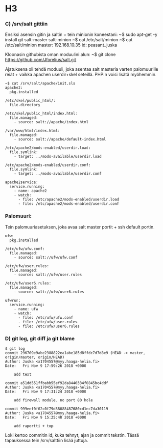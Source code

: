 # H3


### C) /srv/salt gittiin

Ensiksi asensin gitin ja saltin + tein minionin koneestani:
	~$ sudo apt-get -y install git salt-master salt-minion
	~$ cat /etc/salt/minion
	~$ cat /etc/salt/minion
	master: 192.168.10.35 
	id: peasant_juska


Kloonasin githubista oman moduulini alun:
	~$ git clone https://github.com/Jforelius/salt.git

Ajatuksena oli tehdä moduuli, joka asentaa salt masteria varten palomuurille reiät + vaikka apachen userdir+skel seteillä.
PHP:n voisi lisätä myöhemmin.

	~$ cat /srv/salt/apache/init.sls
	apache2:
	  pkg.installed

	/etc/skel/public_html/:
	  file.directory

	/etc/skel/public_html/index.html:
	  file.managed:
	    - source: salt://apache/index.html

	/var/www/html/index.html:
	  file.managed:
	    - source: salt://apache/default-index.html

	/etc/apache2/mods-enabled/userdir.load:
	  file.symlink:
	    - target: ../mods-available/userdir.load

	/etc/apache2/mods-enabled/userdir.conf:
	  file.symlink:
	    - target: ../mods-available/userdir.conf

	apache2service:
	  service.running:
	    - name: apache2
	    - watch:
	      - file: /etc/apache2/mods-enabled/userdir.load
	      - file: /etc/apache2/mods-enabled/userdir.conf


### Palomuuri:

Tein palomuuriasetuksen, joka avaa salt master portit + ssh default portin.

	ufw:
	  pkg.installed

	/etc/ufw/ufw.conf:
	  file.managed:
	    - source: salt://ufw/ufw.conf

	/etc/ufw/user.rules:
	  file.managed:
	    - source: salt://ufw/user.rules

	/etc/ufw/user6.rules:
	  file.managed:
	    - source: salt://ufw/user6.rules

	ufwrun:
	  service.running:
	    - name: ufw
	    - watch:
	      - file: /etc/ufw/ufw.conf
	      - file: /etc/ufw/user.rules
	      - file: /etc/ufw/user6.rules


### D) git log, git diff ja git blame

	$ git log
	commit 296709e9abe2388822ea1abe185d8ffdc7d7d8e9 (HEAD -> master, origin/master, origin/HEAD)
	Author: Juska <a1704557@myy.haaga-helia.fi>
	Date:   Fri Nov 9 17:59:26 2018 +0000
	
	    add text
	
	commit a51dd551ffbabb55ef92da8440334f0845bc4ddf
	Author: Juska <a1704557@myy.haaga-helia.fi>
	Date:   Fri Nov 9 17:31:24 2018 +0000
	
	    add firewall module. no port 80 hole
	
	commit 999eef0f02c0f79d38088487680cd1ec7da30119
	Author: Juska <a1704557@myy.haaga-helia.fi>
	Date:   Fri Nov 9 15:25:40 2018 +0000
	
	    add raportti + top

Loki kertoo commitin id, kuka tehnyt, ajan ja commit tekstin. 
Tässä tapauksessa tein /srv/salttiin lisää juttuja.
